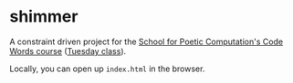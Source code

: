 # shimmer

A constraint driven project for the [School for Poetic Computation's Code Words course](http://sfpc.io/codewords/) ([Tuesday class](https://www.gjtorikian.com/posts/2018/08/17/code-words-at-sfpc/#tuesday)).

Locally, you can open up `index.html` in the browser.
